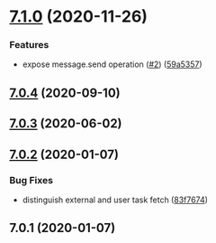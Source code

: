 # [7.1.0](https://github.com/softwaregroup-bg/ut-port-camunda/compare/v7.0.4...v7.1.0) (2020-11-26)


### Features

* expose message.send operation ([#2](https://github.com/softwaregroup-bg/ut-port-camunda/issues/2)) ([59a5357](https://github.com/softwaregroup-bg/ut-port-camunda/commit/59a53578efec5372d2b05b486c0ca6ea55813c4d))



## [7.0.4](https://github.com/softwaregroup-bg/ut-port-camunda/compare/v7.0.3...v7.0.4) (2020-09-10)



## [7.0.3](https://github.com/softwaregroup-bg/ut-port-camunda/compare/v7.0.2...v7.0.3) (2020-06-02)



## [7.0.2](https://github.com/softwaregroup-bg/ut-port-camunda/compare/v7.0.1...v7.0.2) (2020-01-07)


### Bug Fixes

* distinguish external and user task fetch ([83f7674](https://github.com/softwaregroup-bg/ut-port-camunda/commit/83f7674))



## 7.0.1 (2020-01-07)



